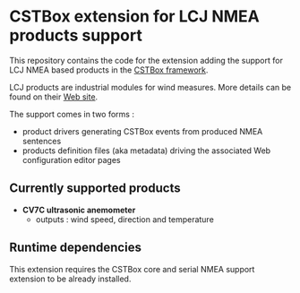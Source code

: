 # CSTBox extension for LCJ NMEA products support

This repository contains the code for the extension adding the support
for LCJ NMEA based products in the [CSTBox framework](http://cstbox.cstb.fr). 

LCJ products are industrial modules for wind measures. More details can be found
on their [Web site](http://lcjcapteurs.com/).

The support comes in two forms :

  * product drivers generating CSTBox events from produced NMEA sentences
  * products definition files (aka metadata) driving the associated Web configuration editor
    pages

## Currently supported products

  * **CV7C ultrasonic anemometer**
      * outputs : wind speed, direction and temperature

## Runtime dependencies

This extension requires the CSTBox core and serial NMEA support extension to be already installed.
